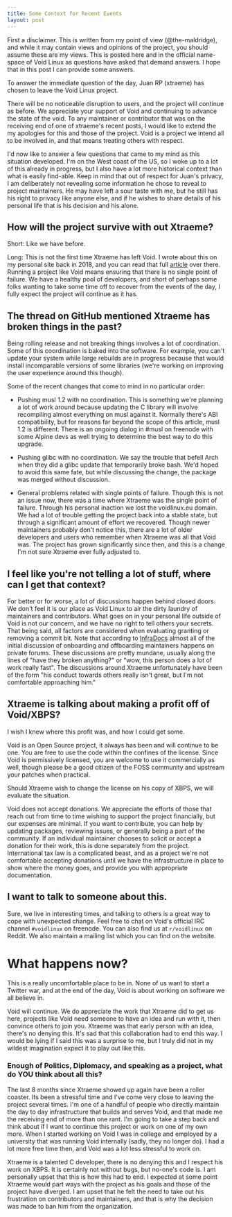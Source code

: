 ```yaml
---
title: Some Context for Recent Events
layout: post
---
```


First a disclaimer.  This is written from my point of view
(@the-maldridge), and while it may contain views and opinions of the
project, you should assume these are my views.  This is posted here
and in the official name-space of Void Linux as questions have asked
that demand answers.  I hope that in this post I can provide some
answers.

To answer the immediate question of the day, Juan RP (xtraeme) has
chosen to leave the Void Linux project.

There will be no noticeable disruption to users, and the project will
continue as before.  We appreciate your support of Void and continuing
to advance the state of the void.  To any maintainer or contributor
that was on the receiving end of one of xtraeme's recent posts, I
would like to extend the my apologies for this and those of the
project.  Void is a project we intend all to be involved in, and that
means treating others with respect.

I'd now like to answer a few questions that came to my mind as this
situation developed.  I'm on the West coast of the US, so I woke up to
a lot of this already in progress, but I also have a lot more
historical context than what is easily find-able.  Keep in mind that
out of respect for Juan's privacy, I am deliberately not revealing
some information he chose to reveal to project maintainers.  He may
have left a sour taste with me, but he still has his right to privacy
like anyone else, and if he wishes to share details of his personal
life that is his decision and his alone.

## How will the project survive with out Xtraeme?

Short: Like we have before.

Long: This is not the first time Xtraeme has left Void.  I wrote about
this on my personal site back in 2018, and you can read that full
[article](https://michaelwashere.net/post/2018-11-28-enobdfl/) over
there.  Running a project like Void means ensuring that there is no
single point of failure.  We have a healthy pool of developers, and
short of perhaps some folks wanting to take some time off to recover
from the events of the day, I fully expect the project will continue
as it has.

## The thread on GitHub mentioned Xtraeme has broken things in the past?

Being rolling release and not breaking things involves a lot of
coordination.  Some of this coordination is baked into the software.
For example, you can't update your system while large rebuilds are in
progress because that would install incomparable versions of some
libraries (we're working on improving the user experience around this
though).

Some of the recent changes that come to mind in no particular order:

  * Pushing musl 1.2 with no coordination.  This is something we're
    planning a lot of work around because updating the C library will
    involve recompiling almost everything on musl against it.
    Normally there's ABI compatibility, but for reasons far beyond the
    scope of this article, musl 1.2 is different.  There is an ongoing
    dialog in #musl on freenode with some Alpine devs as well trying
    to determine the best way to do this upgrade.

  * Pushing glibc with no coordination.  We say the trouble that
    befell Arch when they did a glibc update that temporarily broke
    bash.  We'd hoped to avoid this same fate, but while discussing
    the change, the package was merged without discussion.

  * General problems related with single points of failure.  Though
    this is not an issue now, there was a time where Xtraeme was the
    single point of failure.  Through his personal inaction we lost
    the voidlinux.eu domain.  We had a lot of trouble getting the
    project back into a stable state, but through a significant amount
    of effort we recovered.  Though newer maintainers probably don't
    notice this, there are a lot of older developers and users who
    remember when Xtraeme was all that Void was.  The project has
    grown significantly since then, and this is a change I'm not sure
    Xtraeme ever fully adjusted to.

## I feel like you're not telling a lot of stuff, where can I get that context?

For better or for worse, a lot of discussions happen behind closed
doors.  We don't feel it is our place as Void Linux to air the dirty
laundry of maintainers and contributors.  What goes on in your
personal life outside of Void is not our concern, and we have no right
to tell others your secrets.  That being said, all factors are
considered when evaluating granting or removing a commit bit.  Note
that according to [InfraDocs](https://infradocs.voidlinux.org) almost
all of the initial discussion of onboarding and offboarding
maintainers happens on private forums.  These discussions are pretty
mundane, usually along the lines of "have they broken anything?" or
"wow, this person does a lot of work really fast".  The discussions
around Xtraeme unfortunately have been of the form "his conduct
towards others really isn't great, but I'm not comfortable approaching
him."

## Xtraeme is talking about making a profit off of Void/XBPS?

I wish I knew where this profit was, and how I could get some.

Void is an Open Source project, it always has been and will continue
to be one.  You are free to use the code within the confines of the
license.  Since Void is permissively licensed, you are welcome to use
it commercially as well, though please be a good citizen of the FOSS
community and upstream your patches when practical.

Should Xtraeme wish to change the license on his copy of XBPS, we will
evaluate the situation.

Void does not accept donations.  We appreciate the efforts of those
that reach out from time to time wishing to support the project
financially, but our expenses are minimal.  If you want to contribute,
you can help by updating packages, reviewing issues, or generally
being a part of the community.  If an individual maintainer chooses to
solicit or accept a donation for their work, this is done separately
from the project.  International tax law is a complicated beast, and
as a project we're not comfortable accepting donations until we have
the infrastructure in place to show where the money goes, and provide
you with appropriate documentation.

## I want to talk to someone about this.

Sure, we live in interesting times, and talking to others is a great
way to cope with unexpected change.  Feel free to chat on Void's
official IRC channel `#voidlinux` on freenode.  You can also find us
at `r/voidlinux` on Reddit.  We also maintain a mailing list which you
can find on the website.

# What happens now?

This is a really uncomfortable place to be in.  None of us want to
start a Twitter war, and at the end of the day, Void is about working
on software we all believe in.

Void will continue.  We do appreciate the work that Xtraeme did to get
us here, projects like Void need someone to have an idea and run with
it, then convince others to join you.  Xtraeme was that early person
with an idea, there's no denying this.  It's sad that this
collaboration had to end this way.  I would be lying if I said this
was a surprise to me, but I truly did not in my wildest imagination
expect it to play out like this.

### Enough of Politics, Diplomacy, and speaking as a project, what do YOU think about all this?

The last 8 months since Xtraeme showed up again have been a roller
coaster.  Its been a stressful time and I've come very close to
leaving the project several times.  I'm one of a handful of people who
directly maintain the day to day infrastructure that builds and serves
Void, and that made me the receiving end of more than one rant.  I'm
going to take a step back and think about if I want to continue this
project or work on one of my own more.  When I started working on Void
I was in college and employed by a university that was running Void
internally (sadly, they no longer do).  I had a lot more free time
then, and Void was a lot less stressful to work on.

Xtraeme is a talented C developer, there is no denying this and I
respect his work on XBPS.  It is certainly not without bugs, but
no-one's code is.  I am personally upset that this is how this had to
end.  I expected at some point Xtraeme would part ways with the
project as his goals and those of the project have diverged.  I am
upset that he felt the need to take out his frustration on
contributors and maintainers, and that is why the decision was made to
ban him from the organization.
